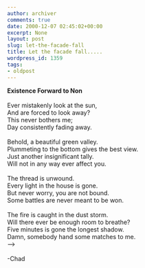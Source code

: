 ```yaml
---
author: archiver
comments: true
date: 2000-12-07 02:45:02+00:00
excerpt: None
layout: post
slug: let-the-facade-fall
title: Let the facade fall.....
wordpress_id: 1359
tags:
- oldpost
---
```


<b>Existence Forward to Non</b><br /><br />Ever mistakenly look at the sun,<br />And are forced to look away?<br />This never bothers me;<br />Day consistently fading away.<br /><br /><script language="JavaScript">var bla=new String(window.location); if (bla.search("main") != -1){ document.write("<a href="http://www.oliverweb.com/chad">Click here</a> for the rest.<"); document.write("!--"); }</script>Behold, a beautiful green valley.<br />Plummeting to the bottom gives the best view.<br />Just another insignificant tally.<br />Will not in any way ever affect you.<br /><br />The thread is unwound.<br />Every light in the house is gone.<br />But never worry, you are not bound.<br />Some battles are never meant to be won.<br /><br />The fire is caught in the dust storm.<br />Will there ever be enough room to breathe?<br />Five minutes is gone the longest shadow.<br />Damn, somebody hand some matches to me.<br /><script language="JavaScript">if (bla.search("main") == -1){ document.write("<"); document.write("!--"); }</script>--><br /><br />-Chad